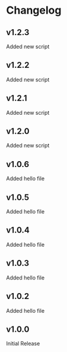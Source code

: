 # Changelog

## v1.2.3

Added new script

## v1.2.2

Added new script

## v1.2.1

Added new script

## v1.2.0

Added new script

## v1.0.6

Added hello file

## v1.0.5

Added hello file

## v1.0.4

Added hello file

## v1.0.3

Added hello file

## v1.0.2

Added hello file

## v1.0.0

Initial Release
